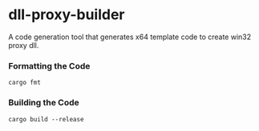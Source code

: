 # dll-proxy-builder
A code generation tool that generates x64 template code to create win32 proxy dll.

### Formatting the Code
```
cargo fmt
```

### Building the Code
```
cargo build --release
```
